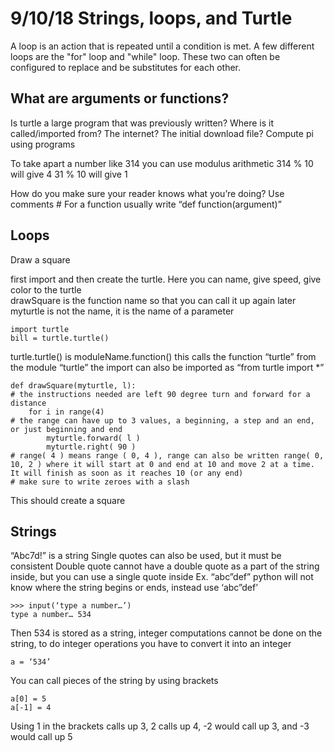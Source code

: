 # 9/10/18 Strings, loops, and Turtle  

A loop is an action that is repeated until a condition is met. A few different loops are the "for" loop and "while" loop. These two can often be configured to
replace and be substitutes for each other. 



## What are arguments or functions?
Is turtle a large program that was previously written? Where is it called/imported from? The internet? The initial download file?
Compute pi using programs

To take apart a number like 314 you can use modulus arithmetic
314 % 10 will give 4
31 % 10 will give 1

How do you make sure your reader knows what you’re doing?
Use comments #
For a function usually write “def function(argument)”

## Loops

Draw a square

first import and then create the turtle. Here you can name, give speed, give color to the turtle  
drawSquare is the function name so that you can call it up again later  
myturtle is not the name, it is the name of a parameter  

```
import turtle
bill = turtle.turtle()
```
turtle.turtle() is moduleName.function() this calls the function “turtle” from the module “turtle”
the import can also be imported as “from turtle import *”

```
def drawSquare(myturtle, l):
# the instructions needed are left 90 degree turn and forward for a distance
	for i in range(4)
# the range can have up to 3 values, a beginning, a step and an end, or just beginning and end
		myturtle.forward( l )
		myturtle.right( 90 )
# range( 4 ) means range ( 0, 4 ), range can also be written range( 0, 10, 2 ) where it will start at 0 and end at 10 and move 2 at a time. It will finish as soon as it reaches 10 (or any end)
# make sure to write zeroes with a slash
```

This should create a square


## Strings

“Abc7d!” is a string
Single quotes can also be used, but it must be consistent
Double quote cannot have a double quote as a part of the string inside, but you can use a single quote inside
Ex. “abc”def” python will not know where the string begins or ends, instead use ‘abc”def’

```
>>> input(‘type a number…’)
type a number… 534
```

Then 534 is stored as a string, integer computations cannot be done on the string, to do integer operations you have to convert it into an integer

```
a = ‘534’
```
You can call pieces of the string by using brackets
```
a[0] = 5
a[-1] = 4
```
Using 1 in the brackets calls up 3, 2 calls up 4, -2 would call up 3, and -3 would call up 5
